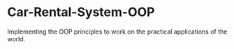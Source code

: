 # Car-Rental-System-OOP
Implementing the OOP principles to work on the practical applications of the world.
